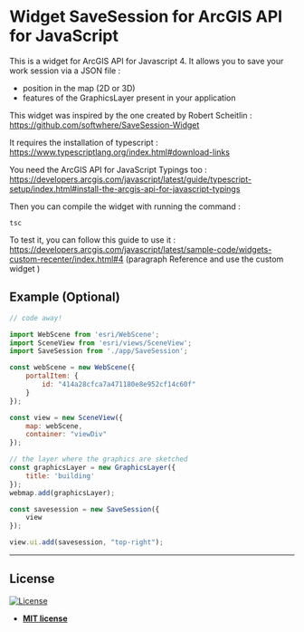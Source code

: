 # Widget SaveSession for ArcGIS API for JavaScript

This is a widget for ArcGIS API for Javascript 4. It allows you to save your work session via a JSON file :
- position in the map (2D or 3D)
- features of the GraphicsLayer present in your application

This widget was inspired by the one created by Robert Scheitlin : https://github.com/softwhere/SaveSession-Widget

It requires the installation of typescript : https://www.typescriptlang.org/index.html#download-links

You need the ArcGIS API for JavaScript Typings too : https://developers.arcgis.com/javascript/latest/guide/typescript-setup/index.html#install-the-arcgis-api-for-javascript-typings

Then you can compile the widget with running the command :

```
tsc
```
To test it, you can follow this guide to use it : https://developers.arcgis.com/javascript/latest/sample-code/widgets-custom-recenter/index.html#4 (paragraph Reference and use the custom widget )


## Example (Optional)

```javascript
// code away!

import WebScene from 'esri/WebScene';
import SceneView from 'esri/views/SceneView';
import SaveSession from './app/SaveSession';

const webScene = new WebScene({
    portalItem: {
        id: "414a28cfca7a471180e8e952cf14c60f"
    }
});

const view = new SceneView({
    map: webScene,
    container: "viewDiv"
});

// the layer where the graphics are sketched
const graphicsLayer = new GraphicsLayer({
    title: 'building'
});
webmap.add(graphicsLayer);

const savesession = new SaveSession({
    view
});

view.ui.add(savesession, "top-right");
```


---

## License

[![License](http://img.shields.io/:license-mit-blue.svg?style=flat-square)](http://badges.mit-license.org)

- **[MIT license](http://opensource.org/licenses/mit-license.php)**

